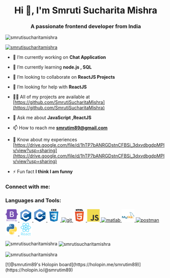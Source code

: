 <h1 align="center">Hi 👋, I'm Smruti Sucharita Mishra</h1>
<h3 align="center">A passionate frontend developer from India</h3>

<p align="left"> <img src="https://komarev.com/ghpvc/?username=smrutisucharitamishra&label=Profile%20views&color=0e75b6&style=flat" alt="smrutisucharitamishra" /> </p>

<p align="left"> <a href="https://github.com/ryo-ma/github-profile-trophy"><img src="https://github-profile-trophy.vercel.app/?username=smrutisucharitamishra" alt="smrutisucharitamishra" /></a> </p>

- 🔭 I’m currently working on **Chat Application**

- 🌱 I’m currently learning **node.js , SQL**

- 👯 I’m looking to collaborate on **ReactJS Projects**

- 🤝 I’m looking for help with **ReactJS**

- 👨‍💻 All of my projects are available at [https://github.com/SmrutiSucharitaMishra](https://github.com/SmrutiSucharitaMishra)

- 💬 Ask me about **JavaScript ,ReactJS**

- 📫 How to reach me **smrutim89@gmail.com**

- 📄 Know about my experiences [https://drive.google.com/file/d/1hTP7bANRGDstnCFBSi_3dxvdbgdpMPlv/view?usp=sharing](https://drive.google.com/file/d/1hTP7bANRGDstnCFBSi_3dxvdbgdpMPlv/view?usp=sharing)

- ⚡ Fun fact **I think I am funny**

<h3 align="left">Connect with me:</h3>
<p align="left">
</p>

<h3 align="left">Languages and Tools:</h3>
<p align="left"> <a href="https://getbootstrap.com" target="_blank" rel="noreferrer"> <img src="https://raw.githubusercontent.com/devicons/devicon/master/icons/bootstrap/bootstrap-plain-wordmark.svg" alt="bootstrap" width="40" height="40"/> </a> <a href="https://www.cprogramming.com/" target="_blank" rel="noreferrer"> <img src="https://raw.githubusercontent.com/devicons/devicon/master/icons/c/c-original.svg" alt="c" width="40" height="40"/> </a> <a href="https://www.w3schools.com/cpp/" target="_blank" rel="noreferrer"> <img src="https://raw.githubusercontent.com/devicons/devicon/master/icons/cplusplus/cplusplus-original.svg" alt="cplusplus" width="40" height="40"/> </a> <a href="https://www.w3schools.com/css/" target="_blank" rel="noreferrer"> <img src="https://raw.githubusercontent.com/devicons/devicon/master/icons/css3/css3-original-wordmark.svg" alt="css3" width="40" height="40"/> </a> <a href="https://git-scm.com/" target="_blank" rel="noreferrer"> <img src="https://www.vectorlogo.zone/logos/git-scm/git-scm-icon.svg" alt="git" width="40" height="40"/> </a> <a href="https://www.w3.org/html/" target="_blank" rel="noreferrer"> <img src="https://raw.githubusercontent.com/devicons/devicon/master/icons/html5/html5-original-wordmark.svg" alt="html5" width="40" height="40"/> </a> <a href="https://developer.mozilla.org/en-US/docs/Web/JavaScript" target="_blank" rel="noreferrer"> <img src="https://raw.githubusercontent.com/devicons/devicon/master/icons/javascript/javascript-original.svg" alt="javascript" width="40" height="40"/> </a> <a href="https://www.mathworks.com/" target="_blank" rel="noreferrer"> <img src="https://upload.wikimedia.org/wikipedia/commons/2/21/Matlab_Logo.png" alt="matlab" width="40" height="40"/> </a> <a href="https://www.mysql.com/" target="_blank" rel="noreferrer"> <img src="https://raw.githubusercontent.com/devicons/devicon/master/icons/mysql/mysql-original-wordmark.svg" alt="mysql" width="40" height="40"/> </a> <a href="https://postman.com" target="_blank" rel="noreferrer"> <img src="https://www.vectorlogo.zone/logos/getpostman/getpostman-icon.svg" alt="postman" width="40" height="40"/> </a> <a href="https://www.python.org" target="_blank" rel="noreferrer"> <img src="https://raw.githubusercontent.com/devicons/devicon/master/icons/python/python-original.svg" alt="python" width="40" height="40"/> </a> <a href="https://reactjs.org/" target="_blank" rel="noreferrer"> <img src="https://raw.githubusercontent.com/devicons/devicon/master/icons/react/react-original-wordmark.svg" alt="react" width="40" height="40"/> </a> </p>

<p><img align="left" src="https://github-readme-stats.vercel.app/api/top-langs?username=smrutisucharitamishra&show_icons=true&locale=en&layout=compact" alt="smrutisucharitamishra" /></p>

<p>&nbsp;<img align="center" src="https://github-readme-stats.vercel.app/api?username=smrutisucharitamishra&show_icons=true&locale=en" alt="smrutisucharitamishra" /></p>

<p><img align="center" src="https://github-readme-streak-stats.herokuapp.com/?user=smrutisucharitamishra&" alt="smrutisucharitamishra" /></p>
[![@smrutim89's Holopin board](https://holopin.me/smrutim89)](https://holopin.io/@smrutim89)
